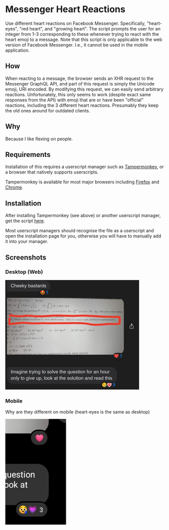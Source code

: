 # Messenger Heart Reactions

Use different heart reactions on Facebook Messenger. Specifically, "heart-eyes", "red heart", and "growing heart". The script prompts the user for an integer from 1-3 corresponding to these whenever trying to react with the heart emoji to a message. Note that this script is only applicable to the web version of Facebook Messenger. I.e., it cannot be used in the mobile application.

## How

When reacting to a message, the browser sends an XHR request to the Messenger GraphQL API, and part of this request is simply the Unicode emoji, URI encoded. By modifying this request, we can easily send arbitrary reactions. Unfortunately, this only seems to work (despite exact same responses from the API) with emoji that are or have been "official" reactions, including the 3 different heart reactions. Presumably they keep the old ones around for outdated clients.

## Why

Because I like flexing on people.

## Requirements
Installation of this requires a userscript manager such as [Tampermonkey](https://www.tampermonkey.net/), or a browser that natively supports userscripts.

Tampermonkey is available for most major browsers including [Firefox](https://addons.mozilla.org/en-US/firefox/addon/tampermonkey/) and [Chrome](https://chrome.google.com/webstore/detail/tampermonkey/dhdgffkkebhmkfjojejmpbldmpobfkfo?hl=en).

## Installation
After installing Tampermonkey (see above) or another userscript manager, get the script [here](https://raw.githubusercontent.com/zaxutic/USYD-Timetable-Colours/master/index.user.js).

Most userscript managers should recognise the file as a userscript and open the installation page for you, otherwise you will have to manually add it into your manager.

## Screenshots

### Desktop (Web)

![Example of the 3 different reactions on the Messenger website](img/desktop.png)

### Mobile

Why are they different on mobile (heart-eyes is the same as desktop)

![The 'growing heart' reaction on mobile](img/mobile.jpg)
